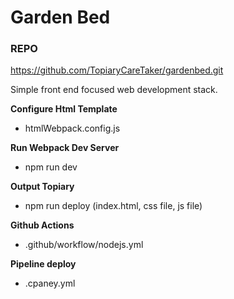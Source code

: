 # Garden Bed

### REPO
https://github.com/TopiaryCareTaker/gardenbed.git

Simple front end focused web development stack.

**Configure Html Template**
- htmlWebpack.config.js

**Run Webpack Dev Server**

- npm run dev

**Output Topiary**

- npm run deploy (index.html, css file, js file)

**Github Actions**

- .github/workflow/nodejs.yml

**Pipeline deploy**

- .cpaney.yml
